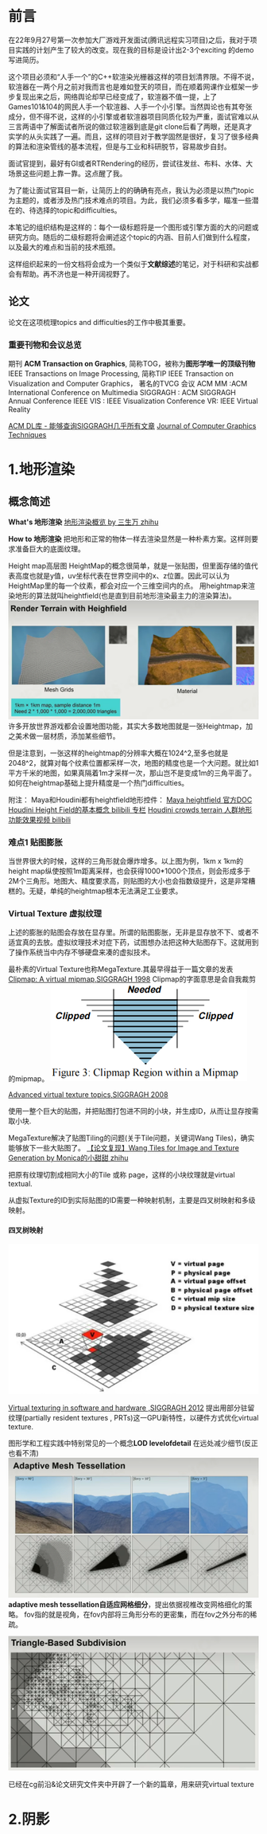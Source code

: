 # 前言

在22年9月27号第一次参加大厂游戏开发面试(腾讯远程实习项目)之后，我对于项目实践的计划产生了较大的改变。现在我的目标是设计出2-3个exciting 的demo写进简历。

这个项目必须和“人手一个”的C++软渲染光栅器这样的项目划清界限。不得不说，软渲器在一两个月之前对我而言也是难如登天的项目，而在顺着网课作业框架一步步复现出来之后，网络舆论却早已经变成了，软渲器不值一提，上了Games101&104的网民人手一个软渲器、人手一个小引擎。当然舆论也有其夸张成分，但不得不说，这样的小引擎或者软渲器项目同质化较为严重，面试官难以从三言两语中了解面试者所说的做过软渲器到底是git clone后看了两眼，还是真才实学的从头实践了一遍。而且，这样的项目对于教学固然是很好，复习了很多经典的算法和渲染管线的基本流程，但是与工业和科研脱节，容易故步自封。

面试官提到，最好有GI或者RTRendering的经历，尝试往发丝、布料、水体、大场景这些问题上靠一靠。这点醒了我。

为了能让面试官耳目一新，让简历上的的确确有亮点，我认为必须是以热门topic为主题的，或者涉及热门技术难点的项目。为此，我们必须多看多学，瞄准一些潜在的、待选择的topic和difficulties。

本笔记的组织结构是这样的：每个一级标题将是一个图形或引擎方面的大的问题或研究方向。随后的二级标题将会阐述这个topic的内涵、目前人们做到什么程度，以及最大的难点和当前的技术瓶颈。

这样组织起来的一份文档将会成为一个类似于**文献综述**的笔记，对于科研和实战都会有帮助。再不济也是一种开阔视野了。
## 论文
论文在这项梳理topics and difficulties的工作中极其重要。
### 重要刊物和会议总览
期刊
**ACM Transaction on Graphics**, 简称TOG，被称为**图形学唯一的顶级刊物**
IEEE Transactions on Image Processing, 简称TIP
IEEE Transaction on Visualization and Computer Graphics， 著名的TVCG
会议
ACM MM :ACM International Conference on Multimedia
SIGGRAGH : ACM SIGGRAGH Annual Conference
IEEE VIS : IEEE Visualization Conference
VR: IEEE Virtual Reality

[ACM DL库 - 能够查询SIGGRAGH几乎所有文章](https://dl.acm.org/search/advanced)
[Journal of Computer Graphics Techniques](https://jcgt.org/index.html)


# 1.地形渲染

## 概念简述
**What's 地形渲染**
[地形渲染概览 by 三生万 zhihu](https://zhuanlan.zhihu.com/p/436879101)


**How to 地形渲染**
把地形和正常的物体一样去渲染显然是一种朴素方案。这样则要求准备巨大的底面纹理。

Height map高层图
HeightMap的概念很简单，就是一张贴图，但里面存储的值代表高度也就是y值，uv坐标代表在世界空间中的x、z位置。因此可以认为HeightMap里的每一个纹素，都会对应一个三维空间内的点。
用heightmap来渲染地形的算法就叫heightfield(也是直到目前地形渲染最主力的渲染算法)。
![](./markdown_pic/p6-2.jpg)
许多开放世界游戏都会设置地图功能，其实大多数地图就是一张Heightmap，加之美术做一层材质，添加某些细节。

但是注意到，一张这样的heightmap的分辨率大概在1024^2,至多也就是2048^2，就算对每个纹素位置都采样一次，地图的精度也是一个大问题。就比如1平方千米的地图，如果真隔着1m才采样一次，那山岂不是变成1m的三角平面了。如何在heightmap基础上提升精度是一个热门difficulties。



附注：
Maya和Houdini都有heightfield地形控件：
[Maya heightfield 官方DOC](https://knowledge.autodesk.com/zh-hans/support/maya/learn-explore/caas/CloudHelp/cloudhelp/2015/CHS/Maya/files/Shading-Nodes-Height-Field-htm.html)
[Houdini Height Field的基本概念 bilibili 专栏](https://www.bilibili.com/read/cv16586353/)
[Houdini crowds terrain 人群地形功能效果视频 bilibili](https://www.bilibili.com/video/BV1j44y1G7X6/?spm_id_from=333.788.recommend_more_video.-1&vd_source=fcabf2d02580039110de5bfc784d50d5)

### 难点1 贴图膨胀
当世界很大的时候，这样的三角形就会爆炸增多。以上图为例，1km x 1km的height map纵使按照1m距离采样，也会获得1000*1000个顶点，则会形成多于2M个三角形。地图大、精度要求高，则贴图的大小也会指数级提升，这是非常糟糕的。无疑，单纯的heightmap根本无法满足工业要求。

### Virtual Texture 虚拟纹理
上述的膨胀的贴图会存放在显存里。所谓的贴图膨胀，无非是显存放不下、或者不适宜真的去放。虚拟纹理技术对症下药，试图想办法把这种大贴图存下。这就用到了操作系统当中内存不够硬盘来凑的虚拟技术。

最朴素的Virtual Texture也称MegaTexture.其最早得益于一篇文章的发表
[Clipmap: A virtual mipmap,SIGGRAGH 1998](https://dl.acm.org/doi/pdf/10.1145/280814.280855)
Clipmap的字面意思是会自我裁剪的mipmap。
![](./markdown_pic/cgfront-7.jpg)

[Advanced virtual texture topics,SIGGRAGH 2008](https://dl.acm.org/doi/10.1145/1404435.1404438)



使用一整个巨大的贴图，并把贴图打包进不同的小块，并生成ID，从而让显存按需取小块.

MegaTexture解决了贴图Tiling的问题(关于Tile问题，关键词Wang Tiles)，确实能够放下一些大贴图了。
[【论文复现】Wang Tiles for Image and Texture Generation by Monica的小甜甜 zhihu](https://zhuanlan.zhihu.com/p/357287614)

把原有纹理切割成相同大小的Tile 或称 page，这样的小块纹理就是virtual textual.

从虚拟Texture的ID到实际贴图的ID需要一种映射机制，主要是四叉树映射和多级映射。
#### 四叉树映射
![](./markdown_pic/cgfront-6.jpg)

[Virtual texturing in software and hardware ,SIGGRAGH 2012](https://dl.acm.org/doi/10.1145/2343483.2343488) 提出用部分驻留纹理(partially resident textures , PRTs)这一GPU新特性，以硬件方式优化virtual texture.


图形学和工程实践中特别常见的一个概念**LOD levelofdetail** 在远处减少细节(反正也看不清)
![](./markdown_pic/p6-1.jpg)
**adaptive mesh tessellation自适应网格细分**，提出依据视椎改变网格细化的策略。
fov指的就是视角，在fov内部将三角形分布的更密集，而在fov之外分布的稀疏。

![](./markdown_pic/p6-3.jpg)

已经在cg前沿&论文研究文件夹中开辟了一个新的篇章，用来研究virtual texture
# 2.阴影
